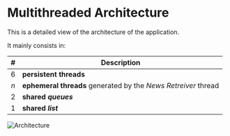 # Multithreaded Architecture

This is a detailed view of the architecture of the application.

It mainly consists in:

|  #  | Description                                                     |
|:---:|-----------------------------------------------------------------|
|  6  | **persistent threads**                                          |
| _n_ | **ephemeral threads** generated by the  _News Retreiver_ thread |
|  2  | **shared _queues_**                                             |
|  1  | **shared _list_**                                               |

![Architecture](img/watchdog_arch.svg)
